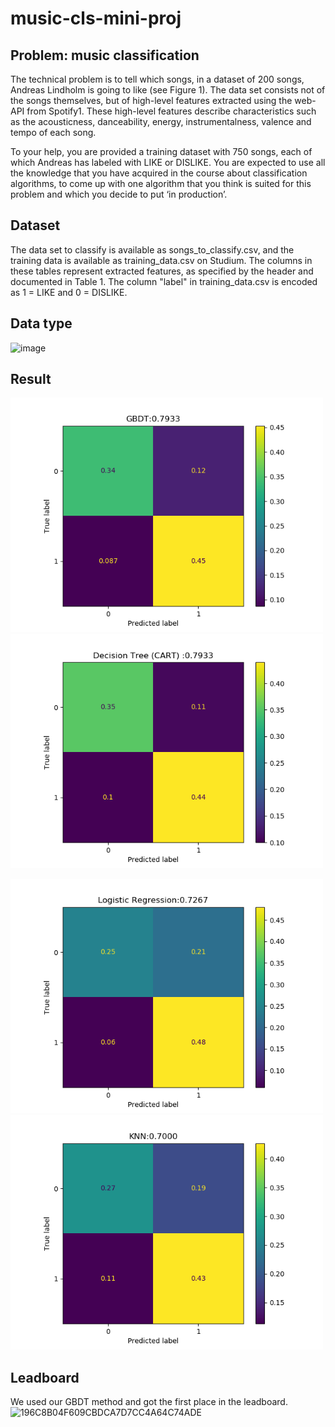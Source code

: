 # music-cls-mini-proj
## Problem: music classification
The technical problem is to tell which songs, in a dataset of 200 songs, Andreas Lindholm is going to like (see Figure 1). The data set consists not of the songs themselves, but of high-level features extracted using the web-API from Spotify1. These high-level features describe characteristics such as the acousticness, danceability, energy, instrumentalness, valence and tempo of each song.  

To your help, you are provided a training dataset with 750 songs, each of which Andreas has labeled with LIKE or DISLIKE. You are expected to use all the knowledge that you have acquired in the course about classification algorithms, to come up with one algorithm that you think is suited for this problem and which you decide to put ‘in production’.

## Dataset
The data set to classify is available as songs_to_classify.csv, and the training data is available as training_data.csv on Studium. The columns in these tables represent extracted features, as specified by the header and documented in Table 1. The column "label" in training_data.csv is encoded as 1 = LIKE and 0 = DISLIKE.
## Data type
![image](https://user-images.githubusercontent.com/53885509/145490955-c70983dd-acb2-4405-8916-21b3f213ad6d.png)
## Result

<p float="left">
  <img src="/result/GBDT.png" width="500" />
  <img src="/result/CART.png" width="500" />
</p>
<p float="left">
  <img src="/result/LR.png" width="500" />
    <img src="/result/KNN.png" width="500" />

</p>

## Leadboard
We used our GBDT method and got the first place in the leadboard.
![196C8B04F609CBDCA7D7CC4A64C74ADE](https://user-images.githubusercontent.com/53885509/145491375-a01a173a-7a0c-4021-8a3e-aacb595c76bc.jpg)
